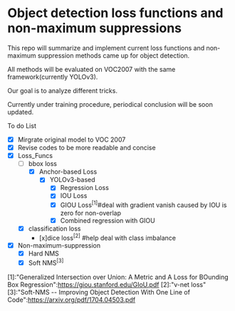 # Object detection loss functions and non-maximum suppressions

This repo will summarize and implement current loss functions and non-maximum suppression methods came up for object detection.

All methods will be evaluated on VOC2007 with the same framework(currently YOLOv3).

Our goal is to analyze different tricks.

Currently under training procedure, periodical conclusion will be soon updated.

To do List

+ [x] Mirgrate original model to VOC 2007
+ [x] Revise codes to be more readable and concise
+ [x] Loss_Funcs
  + [ ] bbox loss
    + [x] Anchor-based Loss
      + [x] YOLOv3-based
        + [x] Regression Loss
        + [x] IOU Loss
        + [x] GIOU Loss$^{[1]}$#deal with gradient vanish caused by IOU is zero for non-overlap
        + [x] Combined regression with GIOU
  + [x] classification loss
     + [x]dice loss$^{[2]}$ #help deal with class imbalance
+ [x] Non-maximum-suppression
  + [x] Hard NMS
  + [x] Soft NMS$^{[3]}$

[1]:"Generalized Intersection over Union: A Metric and A Loss for BOunding Box Regression":https://giou.stanford.edu/GIoU.pdf
[2]:"v-net loss"
[3]:"Soft-NMS -- Improving Object Detection With One Line of Code":https://arxiv.org/pdf/1704.04503.pdf
